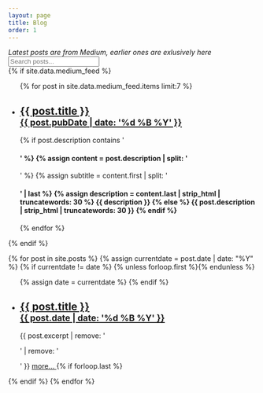 ```yaml
---
layout: page
title: Blog
order: 1
---
```


<script src="{{ site.baseurl }}/public/js/blog-search.js"></script>



<div class="blog-posts">
  <i>Latest posts are from Medium, earlier ones are exlusively here</i>
  <div class="search-container">
  <input type="text" id="blog-search" placeholder="Search posts..." aria-label="Search posts">
  </div>
  {% if site.data.medium_feed %}
  <ul class="related-posts">
    {% for post in site.data.medium_feed.items limit:7 %}
      <li>
        <h2>
          <a href="{{ post.link }}" target="_blank">
            <span>{{ post.title }}</span><br/>
            <small>{{ post.pubDate | date: '%d %B %Y' }}</small>
          </a>
        </h2>
        {% if post.description contains '<h4>' %}
          {% assign content = post.description | split: '</h4>' %}
          {% assign subtitle = content.first | split: '<h4>' | last %}
          {% assign description = content.last | strip_html | truncatewords: 30 %}
          {{ description }}
        {% else %}
          {{ post.description | strip_html | truncatewords: 30 }}
        {% endif %}
      </li>
    {% endfor %}
  </ul>
  {% endif %}

  {% for post in site.posts %}
  {% assign currentdate = post.date | date: "%Y" %}
  {% if currentdate != date %}
  {% unless forloop.first %}</ul>{% endunless %}
  <ul class="related-posts">
    {% assign date = currentdate %}
    {% endif %}
    <li>
      <h2>
        <a href="{{ site.baseurl }}{{ post.url }}">
          <span>{{ post.title }}</span><br/>
          <small>{{ post.date | date: '%d %B %Y' }}</small>
        </a>
      </h2>
    </li>
    {{ post.excerpt | remove: '<p>' | remove: '</p>' }}
    <a href="{{ site.baseurl }}{{ post.url }}"> more... </a>
  {% if forloop.last %}</ul>{% endif %}
  {% endfor %}
</div>
